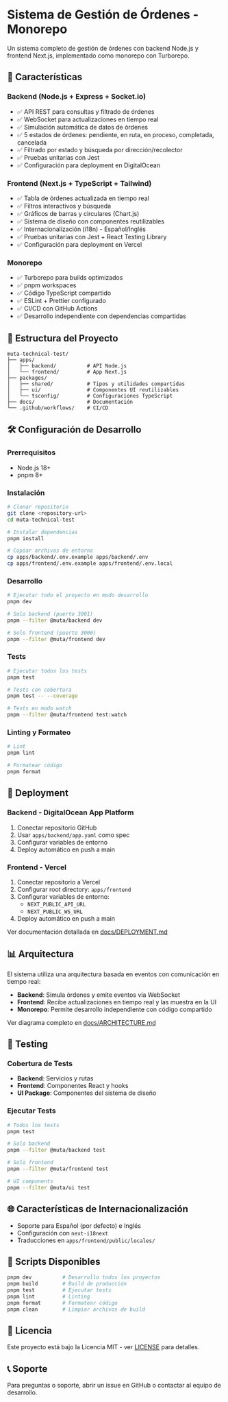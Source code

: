 # Sistema de Gestión de Órdenes - Monorepo

Un sistema completo de gestión de órdenes con backend Node.js y frontend Next.js, implementado como monorepo con Turborepo.

## 🚀 Características

### Backend (Node.js + Express + Socket.io)

- ✅ API REST para consultas y filtrado de órdenes
- ✅ WebSocket para actualizaciones en tiempo real
- ✅ Simulación automática de datos de órdenes
- ✅ 5 estados de órdenes: pendiente, en ruta, en proceso, completada, cancelada
- ✅ Filtrado por estado y búsqueda por dirección/recolector
- ✅ Pruebas unitarias con Jest
- ✅ Configuración para deployment en DigitalOcean

### Frontend (Next.js + TypeScript + Tailwind)

- ✅ Tabla de órdenes actualizada en tiempo real
- ✅ Filtros interactivos y búsqueda
- ✅ Gráficos de barras y circulares (Chart.js)
- ✅ Sistema de diseño con componentes reutilizables
- ✅ Internacionalización (i18n) - Español/Inglés
- ✅ Pruebas unitarias con Jest + React Testing Library
- ✅ Configuración para deployment en Vercel

### Monorepo

- ✅ Turborepo para builds optimizados
- ✅ pnpm workspaces
- ✅ Código TypeScript compartido
- ✅ ESLint + Prettier configurado
- ✅ CI/CD con GitHub Actions
- ✅ Desarrollo independiente con dependencias compartidas

## 📁 Estructura del Proyecto

```
muta-technical-test/
├── apps/
│   ├── backend/          # API Node.js
│   └── frontend/         # App Next.js
├── packages/
│   ├── shared/           # Tipos y utilidades compartidas
│   ├── ui/               # Componentes UI reutilizables
│   └── tsconfig/         # Configuraciones TypeScript
├── docs/                 # Documentación
└── .github/workflows/    # CI/CD
```

## 🛠️ Configuración de Desarrollo

### Prerrequisitos

- Node.js 18+
- pnpm 8+

### Instalación

```bash
# Clonar repositorio
git clone <repository-url>
cd muta-technical-test

# Instalar dependencias
pnpm install

# Copiar archivos de entorno
cp apps/backend/.env.example apps/backend/.env
cp apps/frontend/.env.example apps/frontend/.env.local
```

### Desarrollo

```bash
# Ejecutar todo el proyecto en modo desarrollo
pnpm dev

# Solo backend (puerto 3001)
pnpm --filter @muta/backend dev

# Solo frontend (puerto 3000)
pnpm --filter @muta/frontend dev
```

### Tests

```bash
# Ejecutar todos los tests
pnpm test

# Tests con cobertura
pnpm test -- --coverage

# Tests en modo watch
pnpm --filter @muta/frontend test:watch
```

### Linting y Formateo

```bash
# Lint
pnpm lint

# Formatear código
pnpm format
```

## 🚀 Deployment

### Backend - DigitalOcean App Platform

1. Conectar repositorio GitHub
2. Usar `apps/backend/app.yaml` como spec
3. Configurar variables de entorno
4. Deploy automático en push a main

### Frontend - Vercel

1. Conectar repositorio a Vercel
2. Configurar root directory: `apps/frontend`
3. Configurar variables de entorno:
   - `NEXT_PUBLIC_API_URL`
   - `NEXT_PUBLIC_WS_URL`
4. Deploy automático en push a main

Ver documentación detallada en [docs/DEPLOYMENT.md](/Users/jorgeweb/Dev/muta-technical-test/docs/DEPLOYMENT.md)

## 📊 Arquitectura

El sistema utiliza una arquitectura basada en eventos con comunicación en tiempo real:

- **Backend**: Simula órdenes y emite eventos vía WebSocket
- **Frontend**: Recibe actualizaciones en tiempo real y las muestra en la UI
- **Monorepo**: Permite desarrollo independiente con código compartido

Ver diagrama completo en [docs/ARCHITECTURE.md](/Users/jorgeweb/Dev/muta-technical-test/docs/ARCHITECTURE.md)

## 🧪 Testing

### Cobertura de Tests

- **Backend**: Servicios y rutas
- **Frontend**: Componentes React y hooks
- **UI Package**: Componentes del sistema de diseño

### Ejecutar Tests

```bash
# Todos los tests
pnpm test

# Solo backend
pnpm --filter @muta/backend test

# Solo frontend
pnpm --filter @muta/frontend test

# UI components
pnpm --filter @muta/ui test
```

## 🌐 Características de Internacionalización

- Soporte para Español (por defecto) e Inglés
- Configuración con `next-i18next`
- Traducciones en `apps/frontend/public/locales/`

## 📝 Scripts Disponibles

```bash
pnpm dev          # Desarrollo todos los proyectos
pnpm build        # Build de producción
pnpm test         # Ejecutar tests
pnpm lint         # Linting
pnpm format       # Formatear código
pnpm clean        # Limpiar archivos de build
```

## 📄 Licencia

Este proyecto está bajo la Licencia MIT - ver [LICENSE](LICENSE) para detalles.

## 📞 Soporte

Para preguntas o soporte, abrir un issue en GitHub o contactar al equipo de desarrollo.
